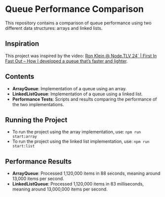 # Queue Performance Comparison

This repository contains a comparison of queue performance using two different data structures: arrays and linked lists.

## Inspiration
This project was inspired by the video: [Ron Klein @ Node.TLV 24` | First In Fast Out – How I developed a queue that’s faster and lighter](https://www.youtube.com/watch?v=kscC91NHpLc).

## Contents
- **ArrayQueue**: Implementation of a queue using an array.
- **LinkedListQueue**: Implementation of a queue using a linked list.
- **Performance Tests**: Scripts and results comparing the performance of the two implementations.

## Running the Project
- To run the project using the array implementation, use: `npm run start:array`
- To run the project using the linked list implementation, use: `npm run start:list`

## Performance Results
- **ArrayQueue**: Processed 1,120,000 items in 88 seconds, meaning around 13,000 items per second.
- **LinkedListQueue**: Processed 1,120,000 items in 83 milliseconds, meaning around 13,000,000 items per second.